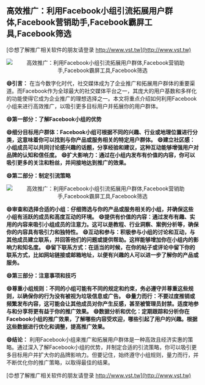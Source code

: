 ## **高效推广：利用Facebook小组引流拓展用户群体,Facebook营销助手,Facebook霸屏工具,Facebook筛选**

[😍想了解推广相关软件的朋友请登录 http://www.vst.tw](http://www.vst.tw)

 <center><img src="https://vst.tw/MP4/tuiguang/png/7.png" alt="高效推广：利用Facebook小组引流拓展用户群体,Facebook营销助手,Facebook霸屏工具,Facebook筛选"></center>

**😄引言：**
在当今数字化时代，社交媒体成为了企业推广和拓展用户群体的重要渠道。而Facebook作为全球最大的社交媒体平台之一，其庞大的用户基数和多样化的功能使得它成为企业推广的理想选择之一。本文将重点介绍如何利用Facebook小组来进行高效推广，以吸引更多目标用户并拓展你的用户群体。

**😄第一部分：了解Facebook小组的优势**

**😄细分目标用户群体：Facebook小组可根据不同的兴趣、行业或地理位置进行分类，这意味着你可以找到与你产品或服务相关的特定用户群体。**
**😄建立社区感：小组成员可以共同讨论感兴趣的话题，分享经验和建议，这种互动能够增强用户对品牌的认知和信任度。**
**😄扩大影响力：通过在小组内发布有价值的内容，你可以吸引更多的关注和粉丝，并间接地达到推广的效果。**

**😄第二部分：制定引流策略**

 <center><img src="https://vst.tw/MP4/tuiguang/png/4.png" alt="高效推广：利用Facebook小组引流拓展用户群体,Facebook营销助手,Facebook霸屏工具,Facebook筛选"></center>

**😄审查和选择合适的小组：仔细筛选与你的产品或服务相关的小组，并确保这些小组有活跃的成员和高度互动的环境。**
**😄提供有价值的内容：通过发布有趣、实用的内容来吸引小组成员的注意力。这可以是教程、行业洞察、案例分析等，确保你的内容具有吸引力和独特性。**
**😄互动和参与：积极参与小组的讨论和互动，与其他成员建立联系，并回答他们的问题或提供帮助。这样能够增加你在小组内的影响力和知名度。**
**😄留下联系方式：在适当的时候，在你的帖子或评论中留下你的联系方式，比如网站链接或邮箱地址，以便有兴趣的人可以进一步了解你的产品或服务。**

**😄第三部分：注意事项和技巧**

**😄尊重小组规则：不同的小组可能有不同的规定和约束，务必遵守并尊重这些规则，以确保你的行为没有被视为垃圾信息或广告。**
**😄量力而行：不要过度推销或频繁发布内容，这可能会让其他成员对你产生反感，甚至被管理员封禁。适度地参与和分享将更有益于你的推广效果。**
**😄数据分析和优化：定期跟踪和分析你在Facebook小组的推广效果，了解哪些内容受欢迎，哪些引起了用户的兴趣。根据这些数据进行优化和调整，提高推广效果。**

**😄结论：**
利用Facebook小组来推广和拓展用户群体是一种高效且经济实惠的策略。通过深入了解Facebook小组的优势，并制定合适的引流策略，你可以吸引更多目标用户并扩大你的品牌影响力。但要记住，始终遵守小组规则，量力而行，并不断优化你的推广策略，以取得最佳的结果。

[😍想了解推广相关软件的朋友请登录 http://www.vst.tw](http://www.vst.tw)



